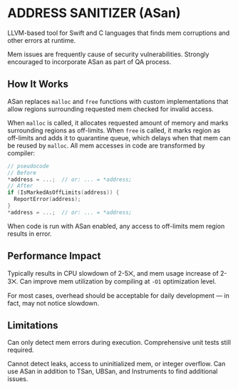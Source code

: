 # ADDRESS SANITIZER (ASan)

LLVM-based tool for Swift and C languages that finds mem corruptions and other errors at runtime.

Mem issues are frequently cause of security vulnerabilities. Strongly encouraged to incorporate ASan as part of QA process.

## How It Works

ASan replaces `malloc` and `free` functions with custom implementations that allow regions surrounding requested mem checked for invalid access.

When `malloc` is called, it allocates requested amount of memory and marks surrounding regions as off-limits. When `free` is called, it marks region as off-limits and adds it to quarantine queue, which delays when that mem can be reused by `malloc`. All mem accesses in code are transformed by compiler:

```c
// pseudocode
// Before
*address = ...;  // or: ... = *address;
// After
if (IsMarkedAsOffLimits(address)) {
  ReportError(address);
}
*address = ...;  // or: ... = *address;
```

When code is run with ASan enabled, any access to off-limits mem region results in error.

## Performance Impact

Typically results in CPU slowdown of 2-5⨉, and mem usage increase of 2-3⨉. Can improve mem utilization by compiling at `-O1` optimization level.

For most cases, overhead should be acceptable for daily development — in fact, may not notice slowdown.

## Limitations

Can only detect mem errors during execution. Comprehensive unit tests still required.

Cannot detect leaks, access to uninitialized mem, or integer overflow. Can use ASan in addition to TSan, UBSan, and Instruments to find additional issues.
